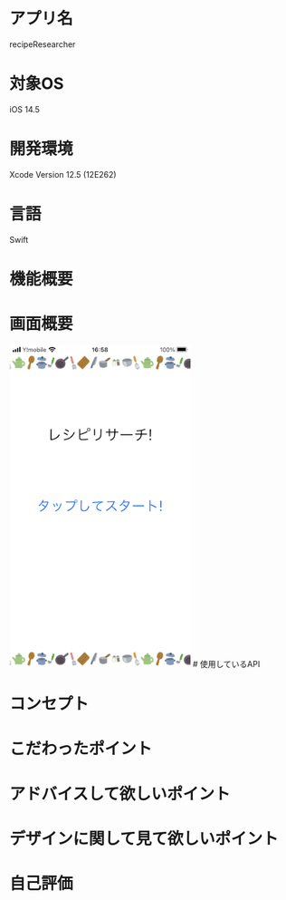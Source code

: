 # アプリ名
recipeResearcher
# 対象OS
iOS 14.5
# 開発環境
Xcode Version 12.5 (12E262)
# 言語
Swift
# 機能概要

# 画面概要
<img src="readmeImages/titleView.PNG" width="320px">
# 使用しているAPI

# コンセプト

# こだわったポイント

# アドバイスして欲しいポイント

# デザインに関して見て欲しいポイント

# 自己評価















